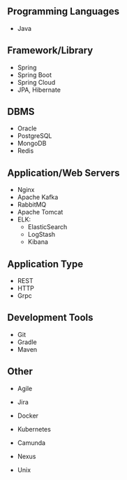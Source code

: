 ## Programming Languages

- Java

## Framework/Library

- Spring
- Spring Boot
- Spring Cloud
- JPA, Hibernate

## DBMS

- Oracle
- PostgreSQL
- MongoDB
- Redis

## Application/Web Servers

- Nginx
- Apache Kafka
- RabbitMQ
- Apache Tomcat
- ELK:
	- ElasticSearch
	- LogStash
	- Kibana

## Application Type

- REST
- HTTP
- Grpc
## Development Tools

- Git
- Gradle
- Maven

## Other

- Agile
- Jira
- Docker
- Kubernetes
- Camunda
- Nexus

- Unix
